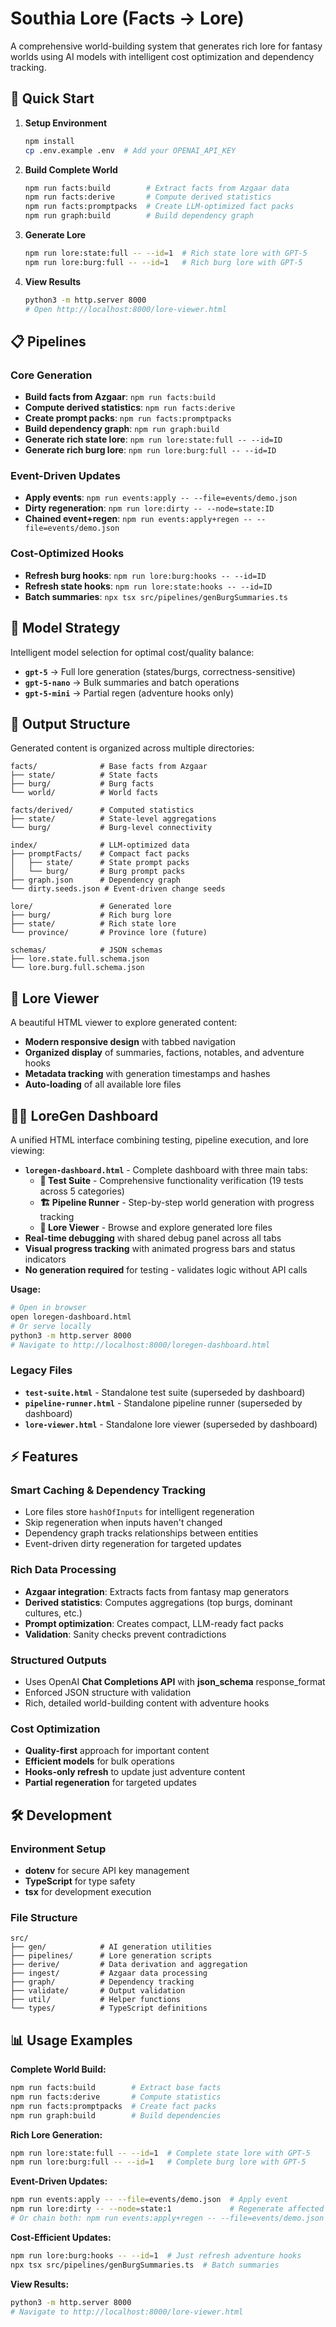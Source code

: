 # Southia Lore (Facts → Lore)

A comprehensive world-building system that generates rich lore for fantasy worlds using AI models with intelligent cost optimization and dependency tracking.

## 🚀 Quick Start

1. **Setup Environment**
   ```bash
   npm install
   cp .env.example .env  # Add your OPENAI_API_KEY
   ```

2. **Build Complete World**
   ```bash
   npm run facts:build        # Extract facts from Azgaar data
   npm run facts:derive       # Compute derived statistics
   npm run facts:promptpacks  # Create LLM-optimized fact packs
   npm run graph:build        # Build dependency graph
   ```

3. **Generate Lore**
   ```bash
   npm run lore:state:full -- --id=1  # Rich state lore with GPT-5
   npm run lore:burg:full -- --id=1   # Rich burg lore with GPT-5
   ```

4. **View Results**
   ```bash
   python3 -m http.server 8000
   # Open http://localhost:8000/lore-viewer.html
   ```

## 📋 Pipelines

### Core Generation
- **Build facts from Azgaar**: `npm run facts:build`
- **Compute derived statistics**: `npm run facts:derive`
- **Create prompt packs**: `npm run facts:promptpacks`
- **Build dependency graph**: `npm run graph:build`
- **Generate rich state lore**: `npm run lore:state:full -- --id=ID`
- **Generate rich burg lore**: `npm run lore:burg:full -- --id=ID`

### Event-Driven Updates
- **Apply events**: `npm run events:apply -- --file=events/demo.json`
- **Dirty regeneration**: `npm run lore:dirty -- --node=state:ID`
- **Chained event+regen**: `npm run events:apply+regen -- --file=events/demo.json`

### Cost-Optimized Hooks
- **Refresh burg hooks**: `npm run lore:burg:hooks -- --id=ID`
- **Refresh state hooks**: `npm run lore:state:hooks -- --id=ID`
- **Batch summaries**: `npx tsx src/pipelines/genBurgSummaries.ts`

## 🎯 Model Strategy

Intelligent model selection for optimal cost/quality balance:

- **`gpt-5`** → Full lore generation (states/burgs, correctness-sensitive)
- **`gpt-5-nano`** → Bulk summaries and batch operations
- **`gpt-5-mini`** → Partial regen (adventure hooks only)

## 📁 Output Structure

Generated content is organized across multiple directories:

```
facts/              # Base facts from Azgaar
├── state/          # State facts
├── burg/           # Burg facts
└── world/          # World facts

facts/derived/      # Computed statistics
├── state/          # State-level aggregations
└── burg/           # Burg-level connectivity

index/              # LLM-optimized data
├── promptFacts/    # Compact fact packs
│   ├── state/      # State prompt packs
│   └── burg/       # Burg prompt packs
├── graph.json      # Dependency graph
└── dirty.seeds.json # Event-driven change seeds

lore/               # Generated lore
├── burg/           # Rich burg lore
├── state/          # Rich state lore
└── province/       # Province lore (future)

schemas/            # JSON schemas
├── lore.state.full.schema.json
└── lore.burg.full.schema.json
```

## 🎨 Lore Viewer

A beautiful HTML viewer to explore generated content:

- **Modern responsive design** with tabbed navigation
- **Organized display** of summaries, factions, notables, and adventure hooks
- **Metadata tracking** with generation timestamps and hashes
- **Auto-loading** of all available lore files

## 🧙‍♂️ LoreGen Dashboard

A unified HTML interface combining testing, pipeline execution, and lore viewing:

- **`loregen-dashboard.html`** - Complete dashboard with three main tabs:
  - **🧪 Test Suite** - Comprehensive functionality verification (19 tests across 5 categories)
  - **🏗️ Pipeline Runner** - Step-by-step world generation with progress tracking
  - **🏰 Lore Viewer** - Browse and explore generated lore files
- **Real-time debugging** with shared debug panel across all tabs
- **Visual progress tracking** with animated progress bars and status indicators
- **No generation required** for testing - validates logic without API calls

**Usage:**
```bash
# Open in browser
open loregen-dashboard.html
# Or serve locally
python3 -m http.server 8000
# Navigate to http://localhost:8000/loregen-dashboard.html
```

### Legacy Files
- **`test-suite.html`** - Standalone test suite (superseded by dashboard)
- **`pipeline-runner.html`** - Standalone pipeline runner (superseded by dashboard)
- **`lore-viewer.html`** - Standalone lore viewer (superseded by dashboard)

## ⚡ Features

### Smart Caching & Dependency Tracking
- Lore files store `hashOfInputs` for intelligent regeneration
- Skip regeneration when inputs haven't changed
- Dependency graph tracks relationships between entities
- Event-driven dirty regeneration for targeted updates

### Rich Data Processing
- **Azgaar integration**: Extracts facts from fantasy map generators
- **Derived statistics**: Computes aggregations (top burgs, dominant cultures, etc.)
- **Prompt optimization**: Creates compact, LLM-ready fact packs
- **Validation**: Sanity checks prevent contradictions

### Structured Outputs
- Uses OpenAI **Chat Completions API** with **json_schema** response_format
- Enforced JSON structure with validation
- Rich, detailed world-building content with adventure hooks

### Cost Optimization
- **Quality-first** approach for important content
- **Efficient models** for bulk operations
- **Hooks-only refresh** to update just adventure content
- **Partial regeneration** for targeted updates

## 🛠️ Development

### Environment Setup
- **dotenv** for secure API key management
- **TypeScript** for type safety
- **tsx** for development execution

### File Structure
```
src/
├── gen/            # AI generation utilities
├── pipelines/      # Lore generation scripts
├── derive/         # Data derivation and aggregation
├── ingest/         # Azgaar data processing
├── graph/          # Dependency tracking
├── validate/       # Output validation
├── util/           # Helper functions
└── types/          # TypeScript definitions
```

## 📊 Usage Examples

**Complete World Build:**
```bash
npm run facts:build        # Extract base facts
npm run facts:derive       # Compute statistics
npm run facts:promptpacks  # Create fact packs
npm run graph:build        # Build dependencies
```

**Rich Lore Generation:**
```bash
npm run lore:state:full -- --id=1  # Complete state lore with GPT-5
npm run lore:burg:full -- --id=1   # Complete burg lore with GPT-5
```

**Event-Driven Updates:**
```bash
npm run events:apply -- --file=events/demo.json  # Apply event
npm run lore:dirty -- --node=state:1             # Regenerate affected
# Or chain both: npm run events:apply+regen -- --file=events/demo.json
```

**Cost-Efficient Updates:**
```bash
npm run lore:burg:hooks -- --id=1  # Just refresh adventure hooks
npx tsx src/pipelines/genBurgSummaries.ts  # Batch summaries
```

**View Results:**
```bash
python3 -m http.server 8000
# Navigate to http://localhost:8000/lore-viewer.html
```
